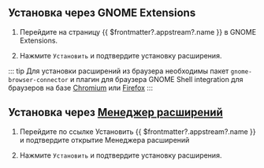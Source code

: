 ## Установка через GNOME Extensions

1. Перейдите на страницу <a target="_blank" :href="'https://extensions.gnome.org/extension/' + $frontmatter?.aggregation?.extension?.id">{{ $frontmatter?.appstream?.name }}</a> в GNOME Extensions.

2. Нажмите `Установить` и подтвердите установку расширения.

::: tip
Для установки расширений из браузера необходимы пакет `gnome-browser-connector` и плагин для браузера GNOME Shell integration для браузеров на базе [Chromium](https://chromewebstore.google.com/detail/gphhapmejobijbbhgpjhcjognlahblep) или [Firefox](https://addons.mozilla.org/ru/firefox/addon/gnome-shell-integration/)
:::

## Установка через [Менеджер расширений](/apps/gnome-extension-manager/)

1. Перейдите по ссылке <a :href="'gnome-extensions://' + $frontmatter?.aggregation?.extension?.uuid?.replace('@', '%40')">Установить {{ $frontmatter?.appstream?.name }}</a> и подтвердите открытие Менеджера расширений

2. Нажмите `Установить` и подтвердите установку расширения.
